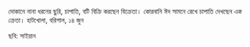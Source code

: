 দোকানে নানা ধরনের ছুরি, চাপাতি, বটি বিক্রি করছেন বিক্রেতা। কোরবানি ঈদ সামনে রেখে চাপাতি দেখছেন এক ক্রেতা। হাটখোলা, বরিশাল, ১৪ জুন

ছবি: সাইয়ান
